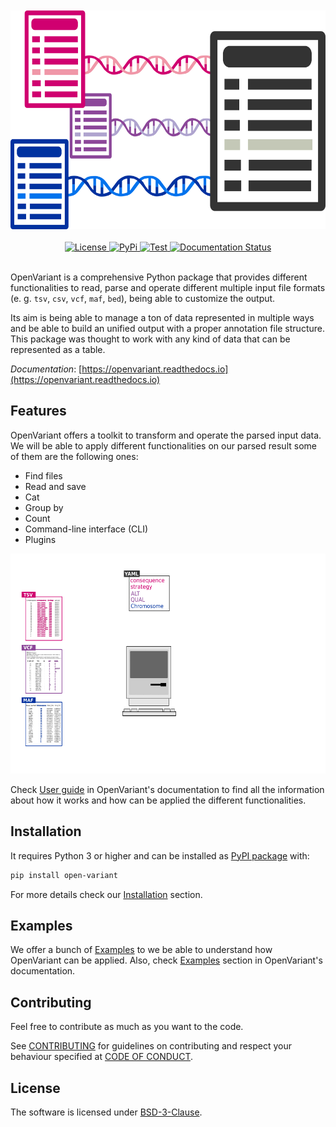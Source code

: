 <div align="center">
    <br>
    <br>
    <a href="https://openvariant.readthedocs.io/">
      <img src="https://github.com/bbglab/openvariant/raw/master/logo.png" width="590" height="350">
    </a>
    <br>
    <br>
  	<a href="https://opensource.org/licenses/BSD-3-Clause">
  		<img alt="License" src="https://img.shields.io/github/license/bbglab/openvariant">
  	</a>
  	<a href="https://pypi.org/project/open-variant/">
  		<img alt="PyPi" src="https://img.shields.io/pypi/v/open-variant">
  	</a>
      <a href="https://github.com/bbglab/openvariant/actions/workflows/openvariant_tester.yml">
          <img alt="Test" src="https://github.com/bbglab/openvariant/actions/workflows/openvariant_tester.yml/badge.svg">
      </a>
  	<a href="https://openvariant.readthedocs.io/en/latest/?badge=latest">
  		<img alt="Documentation Status" src="https://readthedocs.org/projects/openvariant/badge/?version=latest">
  	</a>
    <br>
    <br>
</div>

OpenVariant is a comprehensive Python package that provides different functionalities to read, parse and operate
different multiple input file formats (e. g. ``tsv``, ``csv``, ``vcf``, ``maf``, ``bed``), being able to customize the output.

Its aim is being able to manage a ton of data represented in multiple ways and be able to build an unified output with 
a proper annotation file structure. This package was thought to work with any kind of data that can be represented 
as a table.

_Documentation_: [https://openvariant.readthedocs.io](https://openvariant.readthedocs.io)

## Features

OpenVariant offers a toolkit to transform and operate the parsed input data. We will be able to apply different 
functionalities on our parsed result some of them are the following ones:

- Find files
- Read and save
- Cat
- Group by
- Count
- Command-line interface (CLI)
- Plugins

<div align="center">
  <a href="https://openvariant.readthedocs.io/en/latest/user_guide.html">
    <img src="https://github.com/bbglab/openvariant/raw/master/workflow.gif" width="600" height="352">
  </a>
</div>

Check [User guide](https://openvariant.readthedocs.io/en/latest/user_guide.html) in OpenVariant's documentation to find all the information about how it works 
and how can be applied the different functionalities.  

## Installation

It requires Python 3 or higher and can be installed as [PyPI package](https://pypi.org/project/open-variant/) with:

```bash
pip install open-variant
```

For more details check our [Installation](https://openvariant.readthedocs.io/en/latest/installation.html) section.

## Examples

We offer a bunch of [Examples](https://github.com/bbglab/openvariant/tree/master/examples) to we be able to understand how OpenVariant can be applied. Also, check 
[Examples](https://openvariant.readthedocs.io/en/latest/examples.html) section in OpenVariant's documentation.

## Contributing

Feel free to contribute as much as you want to the code.

See [CONTRIBUTING](https://github.com/bbglab/openvariant/blob/master/CONTRIBUTING.md) for guidelines on contributing and respect your behaviour specified
at [CODE OF CONDUCT](https://github.com/bbglab/openvariant/blob/master/CODE_OF_CONDUCT.md).

## License

The software is licensed under [BSD-3-Clause](https://github.com/bbglab/openvariant/blob/master/LICENSE).
